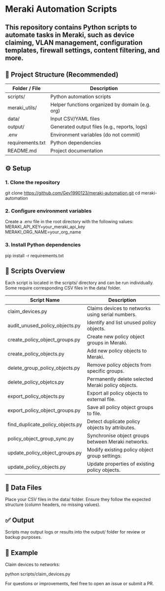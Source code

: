 # Meraki Automation Scripts

This repository contains Python scripts to automate tasks in Meraki, such as device claiming, VLAN management, configuration templates, firewall settings, content filtering, and more.
---

## 📁 Project Structure (Recommended)
| Folder / File     | Description                                           |
|-------------------|-------------------------------------------------------|
| scripts/          | Python automation scripts                             |
| meraki_utils/     | Helper functions organized by domain (e.g. org)       |
| data/             | Input CSV/YAML files                                  |
| output/           | Generated output files (e.g., reports, logs)          |
| .env              | Environment variables (do not commit)                 |
| requirements.txt  | Python dependencies                                   |
| README.md         | Project documentation                                 |


## ⚙️ Setup
### 1. Clone the repository
git clone https://github.com/Gev1990123/meraki-automation.git
cd meraki-automation

### 2. Configure environment variables
Create a .env file in the root directory with the following values:
MERAKI_API_KEY=your_meraki_api_key
MERAKI_ORG_NAME=your_org_name

### 3. Install Python dependencies
pip install -r requirements.txt

## 🚀 Scripts Overview
Each script is located in the scripts/ directory and can be run individually. Some require corresponding CSV files in the data/ folder.

| Script Name                       | Description                                               |
|-----------------------------------|-----------------------------------------------------------|
| claim_devices.py                  | Claims devices to networks using serial numbers.          |
| audit_unused_policy_objects.py    | Identify and list unused policy objects.                  |
| create_policy_object_groups.py    | Create new policy object groups in Meraki.                |
| create_policy_objects.py          | Add new policy objects to Meraki.                         |
| delete_group_policy_objects.py    | Remove policy objects from specific groups.               |
| delete_policy_objetcs.py          | Permanently delete selected Meraki policy objects.        |
| export_policy_objects.py          | Export all policy objects to external file.               |
| export_policy_object_groups.py    | Save all policy object groups to file.                    |
| find_duplicate_policy_objects.py  | Detect duplicate policy objects by attributes.            |
| policy_object_group_sync.py       | Synchronise object groups between Meraki networks.        |
| update_policy_object_groups.py    | Modify existing policy object group settings.             |
| update_policy_objects.py          | Update properties of existing policy objects.             |


## 📁 Data Files
Place your CSV files in the data/ folder. Ensure they follow the expected structure (column headers, no missing values).

## ✅ Output
Scripts may output logs or results into the output/ folder for review or backup purposes.

## 🧪 Example
Claim devices to networks:

python scripts/claim_devices.py

For questions or improvements, feel free to open an issue or submit a PR.
